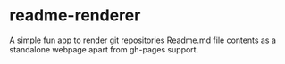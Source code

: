 # readme-renderer
A simple fun app to render git repositories Readme.md file contents as a standalone webpage apart from gh-pages support.
